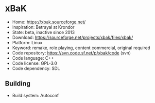 # xBaK

- Home: https://xbak.sourceforge.net/
- Inspiration: Betrayal at Krondor
- State: beta, inactive since 2013
- Download: https://sourceforge.net/projects/xbak/files/xbak/
- Platform: Linux
- Keyword: remake, role playing, content commercial, original required
- Code repository: https://svn.code.sf.net/p/xbak/code (svn)
- Code language: C++
- Code license: GPL-3.0
- Code dependency: SDL

## Building

- Build system: Autoconf
